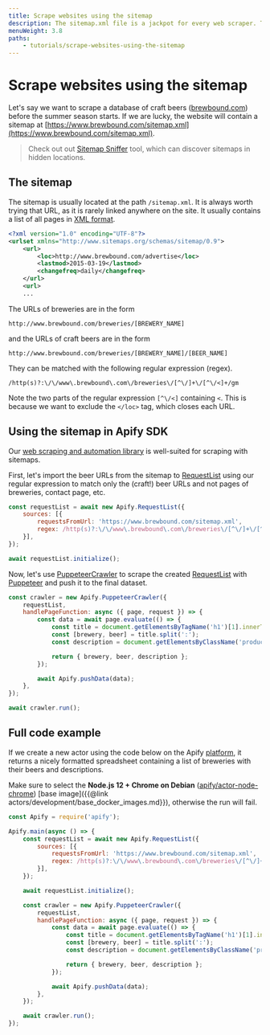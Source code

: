 ```yaml
---
title: Scrape websites using the sitemap
description: The sitemap.xml file is a jackpot for every web scraper. Take advantage of this and learn a much easier way to extract data from websites using the Apify SDK.
menuWeight: 3.8
paths:
    - tutorials/scrape-websites-using-the-sitemap
---
```


# Scrape websites using the sitemap

Let's say we want to scrape a database of craft beers ([brewbound.com](https://www.brewbound.com)) before the summer season starts. If we are lucky, the website will contain a sitemap at [https://www.brewbound.com/sitemap.xml](https://www.brewbound.com/sitemap.xml).

> Check out out [Sitemap Sniffer](https://apify.com/vaclavrut/sitemap-sniffer) tool, which can discover sitemaps in hidden locations.

## [](#the-sitemap) The sitemap

The sitemap is usually located at the path `/sitemap.xml`. It is always worth trying that URL, as it is rarely linked anywhere on the site. It usually contains a list of all pages in [XML format](https://www.w3.org/standards/xml/core).

```xml
<?xml version="1.0" encoding="UTF-8"?>
<urlset xmlns="http://www.sitemaps.org/schemas/sitemap/0.9">
    <url>
        <loc>http://www.brewbound.com/advertise</loc>
        <lastmod>2015-03-19</lastmod>
        <changefreq>daily</changefreq>
    </url>
    <url>
    ...
```

The URLs of breweries are in the form

```cURL
http://www.brewbound.com/breweries/[BREWERY_NAME]
```

and the URLs of craft beers are in the form

```cURL
http://www.brewbound.com/breweries/[BREWERY_NAME]/[BEER_NAME]
```

They can be matched with the following regular expression (regex).

```cURL
/http(s)?:\/\/www\.brewbound\.com\/breweries\/[^\/]+\/[^\/<]+/gm
```

Note the two parts of the regular expression `[^\/<]` containing `<`. This is because we want to exclude the `</loc>` tag, which closes each URL.

## [](#using-the-sitemap-in-apify-sdk) Using the sitemap in Apify SDK

Our [web scraping and automation library](https://sdk.apify.com) is well-suited for scraping with sitemaps.

First, let's import the beer URLs from the sitemap to [RequestList](https://sdk.apify.com/docs/api/request-list#docsNav) using our regular expression to match only the (craft!) beer URLs and not pages of breweries, contact page, etc.

```javascript
const requestList = await new Apify.RequestList({
    sources: [{
        requestsFromUrl: 'https://www.brewbound.com/sitemap.xml',
        regex: /http(s)?:\/\/www\.brewbound\.com\/breweries\/[^\/]+\/[^\/<]+/gm,
    }],
});

await requestList.initialize();
```

Now, let's use [PuppeteerCrawler](https://sdk.apify.com/docs/api/puppeteer-crawler#docsNav) to scrape the created [RequestList](https://sdk.apify.com/docs/api/request-list#docsNav) with [Puppeteer](https://pptr.dev) and push it to the final dataset.

```javascript
const crawler = new Apify.PuppeteerCrawler({
    requestList,
    handlePageFunction: async ({ page, request }) => {
        const data = await page.evaluate(() => {
            const title = document.getElementsByTagName('h1')[1].innerText;
            const [brewery, beer] = title.split(':');
            const description = document.getElementsByClassName('productreviews')[0].innerText;

            return { brewery, beer, description };
        });

        await Apify.pushData(data);
    },
});

await crawler.run();
```

## [](#full-code-example) Full code example

If we create a new actor using the code below on the Apify [platform](https://console.apify.com/actors), it returns a nicely formatted spreadsheet containing a list of breweries with their beers and descriptions.

Make sure to select the **Node.js 12 + Chrome on Debian** ([apify/actor-node-chrome](https://hub.docker.com/r/apify/actor-node-chrome/)) [base image]({{@link actors/development/base_docker_images.md}}), otherwise the run will fail.

```javascript
const Apify = require('apify');

Apify.main(async () => {
    const requestList = await new Apify.RequestList({
        sources: [{
            requestsFromUrl: 'https://www.brewbound.com/sitemap.xml',
            regex: /http(s)?:\/\/www\.brewbound\.com\/breweries\/[^\/]+\/[^\/<]+/gm,
        }],
    });

    await requestList.initialize();

    const crawler = new Apify.PuppeteerCrawler({
        requestList,
        handlePageFunction: async ({ page, request }) => {
            const data = await page.evaluate(() => {
                const title = document.getElementsByTagName('h1')[1].innerText;
                const [brewery, beer] = title.split(':');
                const description = document.getElementsByClassName('productreviews')[0].innerText;

                return { brewery, beer, description };
            });

            await Apify.pushData(data);
        },
    });

    await crawler.run();
});
```
